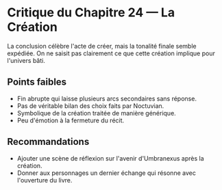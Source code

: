 # Critique du Chapitre 24 — La Création

La conclusion célèbre l'acte de créer, mais la tonalité finale semble expédiée. On ne saisit pas clairement ce que cette création implique pour l'univers bâti.

## Points faibles
- Fin abrupte qui laisse plusieurs arcs secondaires sans réponse.
- Pas de véritable bilan des choix faits par Noctuvian.
- Symbolique de la création traitée de manière générique.
- Peu d'émotion à la fermeture du récit.

## Recommandations
- Ajouter une scène de réflexion sur l'avenir d'Umbranexus après la création.
- Donner aux personnages un dernier échange qui résonne avec l'ouverture du livre.
